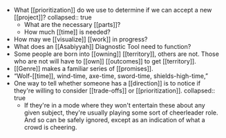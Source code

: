 - What [[prioritization]] do we use to determine if we can accept a new [[project]]?
  collapsed:: true
	- What are the necessary [[parts]]?
	- How much [[time]] is needed?
- How may we [[visualize]] [[work]] in progress?
- What does an [[Asabiyyah]] Diagnostic Tool need  to function?
- Some people are born into [[owning]] [[territory]], others are not. Those who are not will have to [[own]] [[outcomes]] to get [[territory]].
- [[Genre]] makes a familiar series of [[promises]].
- “Wolf-[[time]], wind-time, axe-time, sword-time, shields-high-time,”
- One way to tell whether someone has a [[direction]] is to notice if they're willing to consider [[trade-offs]] or [[prioritization]].
  collapsed:: true
	- If they're in a mode where they won't entertain these about any given subject, they're usually playing some sort of cheerleader role. And so can be safely ignored, except as an indication of what a crowd is cheering.